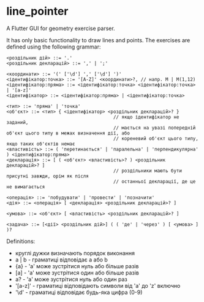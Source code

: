 # line_pointer

A Flutter GUI for geometry exercise parser.

It has only basic functionality to draw lines and points.
The exercises are defined using the following grammar:

```text
<роздільник дій> ::= '.'
<роздільник декларацій> ::= ',' | ';'

<координати> ::= '(' ['\d'] ',' ['\d'] ')'
<ідентифікатор:точка> ::= '[A-Z]' <координати>?, // напр. M | M(1,12)
<ідентифікатор:пряма> ::= <ідентифікатор:точка> <ідентифікатор:точка> | '[a-z]'
<ідентифікатор> ::= <ідентифікатор:пряма> | <ідентифікатор:точка>

<тип> ::= 'пряма' | 'точка'
<об'єкт> ::= <тип> { <ідентифікатор> <роздільник декларацій>? } 
                                       // якщо ідентифікатор не заданий, 
                                       // мається на увазі попередній об'єкт цього типу в межах визначення дії, або
                                       // кореневий об'єкт цього типу, якщо таких об'єктів немає
<властивість> ::= ( 'перетинається' | 'паралельна' | 'перпендикулярна' ) <ідентифікатор:пряма>
<декларація> ::= [ ( <об'єкт> <властивість>? ) <роздільник декларацій>? ]
                                       // роздільники мають бути присутні завжди, орім як після 
                                       // останньої декларації, де це не вимагається

<операція> ::= 'побудувати' | 'провести' | 'позначити'
<дія> ::= <операція> [ <декларація> <роздільник декларацій>? ]

<умова> ::= <об'єкт> [ <властивість> <роздільник декларацій>? ]

<задача> ::= [<дії> <роздільник дій>] ( ( 'де' | 'через' ) [ <умова> ] )?
```

Definitions:

- круглі дужки визначають порядок виконання
- a | b - граматиці відповідає a або b
- {a} - 'a' може зустрітися нуль або більше разів
- [a] - 'a' може зустрітися один або більше разів
- a? - 'a' може зустрітися нуль або один раз
- '[a-z]' - граматиці відповідають символи від 'a' до 'z' включно
- '\d' - граматиці відповідає будь-яка цифра (0-9)